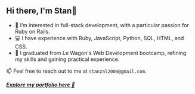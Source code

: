 
## Hi there, I'm Stan🐧

- 👀 I’m interested in full-stack development, with a particular passion for Ruby on Rails.
- 💻 I have experience with Ruby, JavaScript, Python, SQL, HTML, and CSS.
- 🌱 I graduated from Le Wagon's Web Development bootcamp, refining my skills and gaining practical experience.

📫 Feel free to reach out to me at `stanzal2004@gmail.com`.

***[Explore my portfolio here 🚀](https://stan-portfolio-92a21856d53c.herokuapp.com/)***


